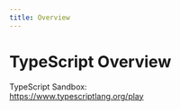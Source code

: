 ```yaml
---
title: Overview
---
```


# TypeScript Overview

TypeScript Sandbox:  
https://www.typescriptlang.org/play